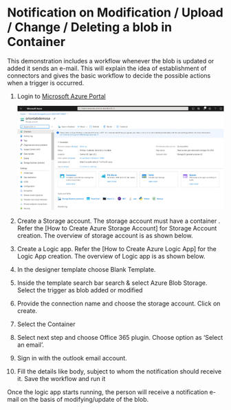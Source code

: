 # Notification on Modification / Upload / Change / Deleting a blob in Container

This demonstration includes a workflow whenever the blob is updated or added it sends an e-mail. This will explain the idea of establishment of connectors and gives the basic workflow to decide the possible actions when a trigger is occurred.

1.  Login to [Microsoft Azure Portal](https://portal.azure.com/ "Microsoft Azure Portal")

    ![Azure Portal](https://github.com/orionlab-io/blogs/blob/main/Azure%20Logic%20Apps/Images/azure-portal.png)
    
2.  Create a Storage account. The storage account must have a container . Refer the [How to Create Azure Storage Account] for Storage Account creation. The overview of storage account is as shown below.

3.  Create a Logic app. Refer the [How to Create Azure Logic App] for the Logic App creation. The overview of Logic app is as shown below.

4.  In the designer template choose Blank Template. 
5.  Inside the template search bar search & select Azure Blob Storage. Select the trigger as blob added or modified
 

6.	Provide the connection name and choose the storage account. Click on create. 
7.	Select the Container 
 
8.	Select next step and choose Office 365 plugin. Choose option as ‘Select an email’.
 
9.	Sign in with the outlook email account.
 
10.	Fill the details like body, subject to whom the notification should receive it. Save the workflow and run it
 
Once the logic app starts running, the person will receive a notification e-mail on the basis of modifying/update of the blob.
